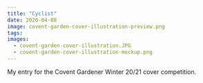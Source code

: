 ```yaml
---
title: "Cyclist"
date: 2020-04-08
image: covent-garden-cover-illustration-preview.png
tags:
images:
  - covent-garden-cover-illustration.JPG
  - covent-garden-cover-illustration-mockup.png
---
```


My entry for the Covent Gardener Winter 20/21 cover competition.
